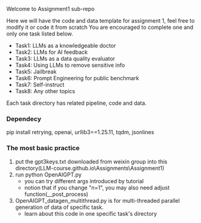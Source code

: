 Welcome to Assignment1 sub-repo

Here we will have the code and data template for assignment 1, feel free to modify it or code it from scratch
You are encouraged  to complete one and only one task listed below.

- Task1: LLMs as a knowledgeable doctor
- Task2: LLMs for AI feedback
- Task3: LLMs as a data quality evaluator
- Task4: Using LLMs to remove sensitive info
- Task5: Jailbreak
- Task6: Prompt Engineering for public benchmark
- Task7: Self-instruct
- Task8: Any other topics

Each task directory has related pipeline, code and data.

### Dependecy
pip install retrying, openai, urllib3==1.25.11, tqdm, jsonlines

### The most basic practice
  1. put the gpt3keys.txt downloaded from weixin group into this directory(LLM-course.github.io\Assignments\Assignment1)
  2. run python OpenAIGPT.py
       - you can try different args introduced by tutorial
       - notion that if you change "n=1", you may also need adjust function(__post_process)   
  3. OpenAIGPT_datagen_multithread.py is for multi-threaded parallel generation of data of specific task.
       - learn about this code in one specific task's directory